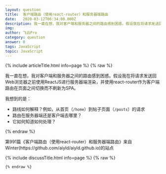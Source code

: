 ```yaml
---
layout: question
title:  客户端路由（使用react-router）和服务器端路由
date:   2020-03-12T06:34:08.000Z
description: 我一直在想，我对客户端和服务器之间的路由感到困惑。假设我在将请求发送回Web浏览器之前使用ReactJS进行服务器端渲染，并使用react-router作...
img: 
author: 飞云Pro
category: question
answer: 0
tags: JavaScript
topic: JavaScript
---
```

<div class="article-root">
  <div class="article">
    {% include articleTitle.html info=page %}
    {% raw %}
    <div class="article-content"><p><font style="vertical-align: inherit;"><font style="vertical-align: inherit;">我一直在想，我对客户端和服务器之间的路由感到困惑。</font><font style="vertical-align: inherit;">假设我在将请求发送回Web浏览器之前使用ReactJS进行服务器端渲染，并使用react-router作为客户端路由在页面之间切换而不刷新为SPA。</font></font></p>

<p><font style="vertical-align: inherit;"><font style="vertical-align: inherit;">我想到的是：</font></font></p>

<ul>
<li><font style="vertical-align: inherit;"><font style="vertical-align: inherit;">路线如何解释？</font><font style="vertical-align: inherit;">例如，从首页（</font></font><code>/home</code><font style="vertical-align: inherit;"><font style="vertical-align: inherit;">）到帖子页面（</font></font><code>/posts</code><font style="vertical-align: inherit;"><font style="vertical-align: inherit;">）</font><font style="vertical-align: inherit;">的请求</font></font></li>
<li><font style="vertical-align: inherit;"><font style="vertical-align: inherit;">路由在服务器端还是客户端去哪里？</font></font></li>
<li><font style="vertical-align: inherit;"><font style="vertical-align: inherit;">它如何知道如何处理？</font></font></li>
</ul></div>
    {% endraw %}
  </div>
  <p class="winter_mark">第991篇《客户端路由（使用react-router）和服务器端路由》来自Winter(https://github.com/aiyld/aiyld.github.io)的站点</p>
  <div class="discuss-wrapper">
    {% include discussTitle.html info=page %}
    {% raw %}
    
    {% endraw %}
  </div>
<div>

